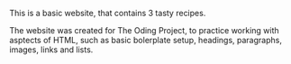 This is a basic website, that contains 3 tasty recipes.

The website was created for The Oding Project, to practice working with asptects of HTML, such as basic bolerplate setup, headings, paragraphs, images, links and lists.